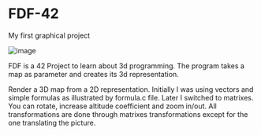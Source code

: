 # FDF-42
My first graphical project


![image](https://user-images.githubusercontent.com/80853640/191584113-30dfc08d-c99f-4691-9d37-ec40d57651b7.png)



FDF is a 42 Project to learn about 3d programming. The program takes a map as parameter and creates its 3d representation.

Render a 3D map from a 2D representation. Initially I was using vectors and simple formulas as illustrated by formula.c file. Later I switched to matrixes.
You can rotate, increase altitude coefficient and zoom in/out. All transformations are done through matrixes transformations except for the one translating the picture.
